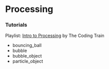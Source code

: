 # Processing

### Tutorials
Playlist: [Intro to Processing](https://www.youtube.com/user/shiffman/playlists?view=50&sort=dd&shelf_id=2) by The Coding Train
- bouncing_ball     
- bubble      
- bubble_object     
- particle_object   

